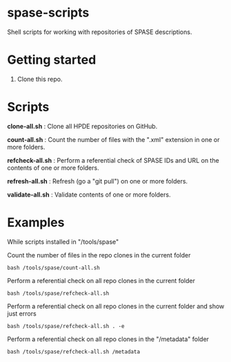 # spase-scripts

Shell scripts for working with repositories of SPASE descriptions.

# Getting started

1. Clone this repo.

# Scripts

**clone-all.sh** : Clone all HPDE repositories on GitHub.

**count-all.sh** : Count the number of files with the ".xml" extension in one or more folders.

**refcheck-all.sh** : Perform a referential check of SPASE IDs and URL on the contents of one or more folders.

**refresh-all.sh** : Refresh (go a "git pull") on one or more folders.

**validate-all.sh** : Validate contents of one or more folders.

# Examples
While scripts installed in "/tools/spase"

Count the number of files in the repo clones in the current folder
```
bash /tools/spase/count-all.sh
```

Perform a referential check on all repo clones in the current folder
```
bash /tools/spase/refcheck-all.sh
```

Perform a referential check on all repo clones in the current folder and show just errors
```
bash /tools/spase/refcheck-all.sh . -e
```

Perform a referential check on all repo clones in the "/metadata" folder
```
bash /tools/spase/refcheck-all.sh /metadata
```

